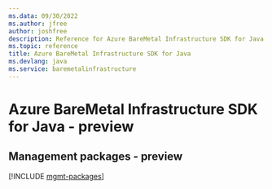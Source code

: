 ```yaml
---
ms.data: 09/30/2022
ms.author: jfree
author: joshfree
description: Reference for Azure BareMetal Infrastructure SDK for Java
ms.topic: reference
title: Azure BareMetal Infrastructure SDK for Java
ms.devlang: java
ms.service: baremetalinfrastructure
---
```

# Azure BareMetal Infrastructure SDK for Java - preview

## Management packages - preview
[!INCLUDE [mgmt-packages](baremetal-infrastructure-mgmt-index.md)]
